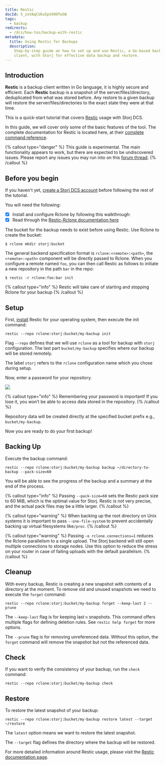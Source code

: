```yaml
---
title: Restic
docId: 5_zxVAqCUku5pVX0OTwSW
tags:
  - backup
redirects:
  - /dcs/how-tos/backup-with-restic
metadata:
  title: Using Restic for Backups
  description:
    Step-by-step guide on how to set up and use Restic, a Go-based backup
    client, with Storj for effective data backup and restore.
---
```


## Introduction

**Restic** is a backup client written in Go language, it is highly secure and efficient. Each **Restic** backup is a snapshot of the server/files/directory, deduplicated from what was stored before. Any restore to a given backup will restore the server/files/directories to the exact state they were at that time.

This is a quick-start tutorial that covers [Restic](https://restic.net) usage with Storj DCS.

In this guide, we will cover only some of the basic features of the tool. The complete documentation for Restic is located here, at their [complete command reference](https://restic.readthedocs.io/en/latest/manual_rest.html).

{% callout type="danger"  %}
This guide is experimental. The main functionality appears to work, but there are expected to be undiscovered issues. Please report any issues you may run into on this [forum thread](https://forum.storj.io/t/two-more-tech-previews-rclone-and-restic/6072).
{% /callout %}

## Before you begin

If you haven't yet, [create a Storj DCS account](https://us1.storj.io/signup?partner=restic) before following the rest of the tutorial.

You will need the following:

- [x] Install and configure Rclone by following this walkthrough: [](docId:LdrqSoECrAyE_LQMvj3aF)
- [x] Read through the [Restic-Rclone documentation here](https://restic.readthedocs.io/en/latest/030_preparing_a_new_repo.html#other-services-via-rclone)

The bucket for the backup needs to exist before using Restic. Use Rclone to create the bucket:

```Text
$ rclone mkdir storj:bucket
```

The general backend specification format is `rclone:<remote>:<path>`, the `<remote>:<path>` component will be directly passed to Rclone. When you configure a remote named `foo`, you can then call Restic as follows to initiate a new repository in the path `bar` in the repo:

```Text
$ restic -r rclone:foo:bar init
```

{% callout type="info"  %}
Restic will take care of starting and stopping Rclone for your backup
{% /callout %}

## Setup

First, [install](https://restic.readthedocs.io/en/stable/020_installation.html) Restic for your operating system, then execute the init command:

```Text
restic --repo rclone:storj:bucket/my-backup init
```

Flag `--repo` defines that we will use `rclone` as a tool for backup with `storj` configuration. The last part `bucket/my-backup` specifies where our backup will be stored remotely.

The label `storj` refers to the `rclone` configuration name which you chose during setup.

Now, enter a password for your repository.

![](https://link.storjshare.io/raw/jua7rls6hkx5556qfcmhrqed2tfa/docs/images/9Pwnr8Xm5xOZElCIB8OzE_restic.png)

{% callout type="info"  %}
Remembering your password is important! If you lose it, you won’t be able to access data stored in the repository.
{% /callout %}

Repository data will be created directly at the specified bucket prefix e.g., `bucket/my-backup`.

Now you are ready to do your first backup!

## Backing Up

Execute the backup command:

```Text
restic --repo rclone:storj:bucket/my-backup backup ~/directory-to-backup --pack-size=60
```

You will be able to see the progress of the backup and a summary at the end of the process.

{% callout type="info"  %}
Passing `--pack-size=60` sets the Restic pack size to 60 MiB, which is the optimal value for Storj. Restic is not very precise, and the actual pack files may be a little larger.
{% /callout %}

{% callout type="warning"  %}
When backing up the root directory on Unix systems it is important to pass `--one-file-system` to prevent accidentally backing up virtual filesystems like`/proc`.
{% /callout %}

{% callout type="warning"  %}
Passing `-o rclone.connections=1` reduces the Rclone parallelism to a single upload. The Storj backend will still open multiple connections to storage nodes. Use this option to reduce the stress on your router in case of failing uploads with the default parallelism.
{% /callout %}

## Cleanup

With every backup, Restic is creating a new snapshot with contents of a directory at the moment. To remove old and unused snapshots we need to execute the `forget` command:

```Text
restic --repo rclone:storj:bucket/my-backup forget --keep-last 2 --prune
```

The `--keep-last` flag is for keeping last `n` snapshots. This command offers multiple flags for defining deletion rules. See `restic help forget` for more options.

The `--prune` flag is for removing unreferenced data. Without this option, the `forget` command will remove the snapshot but not the referenced data.

## Check

If you want to verify the consistency of your backup, run the `check` command:

```Text
restic --repo rclone:storj:bucket/my-backup check
```

## Restore

To restore the latest snapshot of your backup:

```Text
restic --repo rclone:storj:bucket/my-backup restore latest --target ~/restore
```

The `latest` option means we want to restore the latest snapshot.

The `--target` flag defines the directory where the backup will be restored.

For more detailed information around Restic usage, please visit the [Restic documentation page](https://restic.readthedocs.io).
